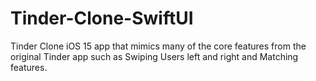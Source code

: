 # Tinder-Clone-SwiftUI

Tinder Clone iOS 15 app that mimics many of the core features from the original Tinder app such as Swiping   Users left and right and Matching features.
